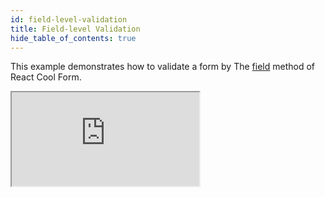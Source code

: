 ```yaml
---
id: field-level-validation
title: Field-level Validation
hide_table_of_contents: true
---
```


This example demonstrates how to validate a form by The [field](../api-reference/use-form#field) method of React Cool Form.

<iframe src="https://codesandbox.io/embed/rcf-field-level-validation-dbklg?fontsize=14&hidenavigation=1&theme=dark"
  style={{ width: "100%", height: "500px", border: "0", borderRadius: "4px",  overflow: "hidden" }}
  title="RCF - Field-level Validation"
  allow="accelerometer; ambient-light-sensor; camera; encrypted-media; geolocation; gyroscope; hid; microphone; midi; payment; usb; vr; xr-spatial-tracking"
  sandbox="allow-forms allow-modals allow-popups allow-presentation allow-same-origin allow-scripts"
></iframe>

